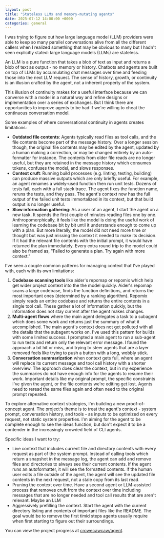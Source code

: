 ```yaml
---
layout: post
title: "Stateless LLMs and memory-mutating agents"
date: 2025-07-12 14:00:00 +0000
categories: general
---
```


I was trying to figure out how large language model (LLM) providers were able to keep so many parallel conversations alive from all the different callers when I realized something that may be obvious to many but I hadn't seen explicitly stated: large language models (LLMs) are stateless. 

An LLM is a pure function that takes a blob of text as input and returns a blob of text as output - no memory or history. Chatbots and agents are built on top of LLMs by accumulating chat messages over time and feeding those into the next LLM request. The sense of history, growth, or continuity is an illusion crafted by the agent, not a inherent property of the system.

This illusion of continuity makes for a useful interface because we can converse with a model in a natural way and refine designs or implementation over a series of exchanges. But I think there are opportunities to improve agents to be had if we're willing to cheat the continuous conversation model.

Some examples of where conversational continuity in agents creates limitations:
- **Outdated file contents**: Agents typically read files as tool calls, and the file contents become part of the message history. Over a longer session though, the original file contents may be edited by the agent, updated by a human making a correction, or may be changed entirely by an auto-formatter for instance. The contents from older file reads are no longer useful, but they are retained in the message history which consumes tokens, confuses the model, and slows responses.
- **Context cruft**: Running build processes (e.g. linting, testing, building) can produce massive outputs which are only briefly useful. For example, an agent renames a widely-used function then run unit tests. Dozens of tests fail, each with a full stack trace. The agent fixes the function name, reruns the tests, and they pass. The agent's context now has the full output of the failed unit tests immortalized in its context, but that build output is no longer useful.
- **Slow information gathering**: As a user of an agent, I start the agent on a new task. It spends the first couple of minutes reading files one by one. Anthropomorphically, it feels like the model is doing the useful work of learning the codebase bit by bit until it understands enough to come up with a plan. But more literally, the model did not need more time or thought but was just missing the context it needed to make its decision. If it had the relevant file contents with the initial prompt, it would have returned the plan immediately. Every extra round trip to the model could also be framed as, "Failed to generate a plan. Try again with more context." 

I've seen a couple common patterns for managing context that I've played with, each with its own limitations:
1. **Codebase scanning tools** like aider's repomap or repomix which help get wider project context into the the model quickly. Aider's repomap scans a large codebase, finds the function definitions, and returns the most important ones (determined by a ranking algorithm). Repomix simply reads an entire codebase and returns the entire contents in a single tool call. These gather a lot of information quickly, but the information does not stay current after the agent makes changes.
2. **Multi-agent flows** where the main agent delegates a task to a subagent which does some work and returns just the summary of what it accomplished. The main agent's context does not get polluted with all the details that the subagent works on. I've used this pattern for builds with some limited success. I prompted a main agent to run a sub-agent to run tests and return only the relevant error message. I found the approach a bit hit or miss, and trying to steer agents that are a layer removed feels like trying to push a button with a long, wobbly stick.
3. **Conversation summarization** when context gets full, where an agent will replace its current message and tool call history with a shorter overview. The approach does clear the context, but in my experience the summaries do not have enough info for the agents to resume their work. Important details like my original prompt, the specific constraints I've given the agent, or the file contents we're editing get lost. Agents need to reread the same files again and often need to the original prompt repeated.


To explore alternative context strategies, I'm building a new proof-of-concept agent. The project's theme is to treat the agent's context - system prompt, conversation history, and tools - as  inputs to be optimized on every request, not static system properties. I'm aiming for the agent to be complete enough to see the ideas function, but don't expect it to be a contender in the increasingly crowded field of CLI agents.

Specific ideas I want to try:
- Live context that includes current file and directory contents with every request as part of the system prompt. Instead of calling tools which return a snapshot in the message log, the agent can add and remove files and directories to always see their current contents. If the agent runs an autoformatter, it will see the formatted contents. If the human user edits a file outside of the agent, the agent will see the updated file contents in the next request, not a stale copy from its last read.
- Pruning the context over time. Have a second agent or LLM-assisted process that removes cruft from the context over time including messages that are no longer needed and tool call results that are aren't relevant. Maybe an LLM 
- Aggressively prefilling the context. Start the agent with the current directory listing and contents of important files like the README. The goal would be to remove the first timid steps agents usually require when first starting to figure out their surroundings.

You can view the project progress at [crowecawcaw/agent](https://github.com/crowecawcaw/agent).